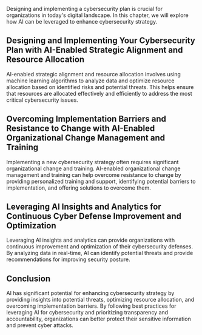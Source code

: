 
Designing and implementing a cybersecurity plan is crucial for organizations in today's digital landscape. In this chapter, we will explore how AI can be leveraged to enhance cybersecurity strategy.

Designing and Implementing Your Cybersecurity Plan with AI-Enabled Strategic Alignment and Resource Allocation
--------------------------------------------------------------------------------------------------------------

AI-enabled strategic alignment and resource allocation involves using machine learning algorithms to analyze data and optimize resource allocation based on identified risks and potential threats. This helps ensure that resources are allocated effectively and efficiently to address the most critical cybersecurity issues.

Overcoming Implementation Barriers and Resistance to Change with AI-Enabled Organizational Change Management and Training
-------------------------------------------------------------------------------------------------------------------------

Implementing a new cybersecurity strategy often requires significant organizational change and training. AI-enabled organizational change management and training can help overcome resistance to change by providing personalized training and support, identifying potential barriers to implementation, and offering solutions to overcome them.

Leveraging AI Insights and Analytics for Continuous Cyber Defense Improvement and Optimization
----------------------------------------------------------------------------------------------

Leveraging AI insights and analytics can provide organizations with continuous improvement and optimization of their cybersecurity defenses. By analyzing data in real-time, AI can identify potential threats and provide recommendations for improving security posture.

Conclusion
----------

AI has significant potential for enhancing cybersecurity strategy by providing insights into potential threats, optimizing resource allocation, and overcoming implementation barriers. By following best practices for leveraging AI for cybersecurity and prioritizing transparency and accountability, organizations can better protect their sensitive information and prevent cyber attacks.
